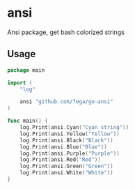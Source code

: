 # ansi

Ansi package, get bash colorized strings

## Usage

```go
package main

import (
	"log"

	ansi "github.com/fega/go-ansi"
)

func main() {
	log.Print(ansi.Cyan("Cyan string"))
	log.Print(ansi.Yellow("Yellow"))
	log.Print(ansi.Black("Black"))
	log.Print(ansi.Blue("Blue"))
	log.Print(ansi.Purple("Purple"))
	log.Print(ansi.Red("Red"))
	log.Print(ansi.Green("Green"))
	log.Print(ansi.White("White"))
}
```